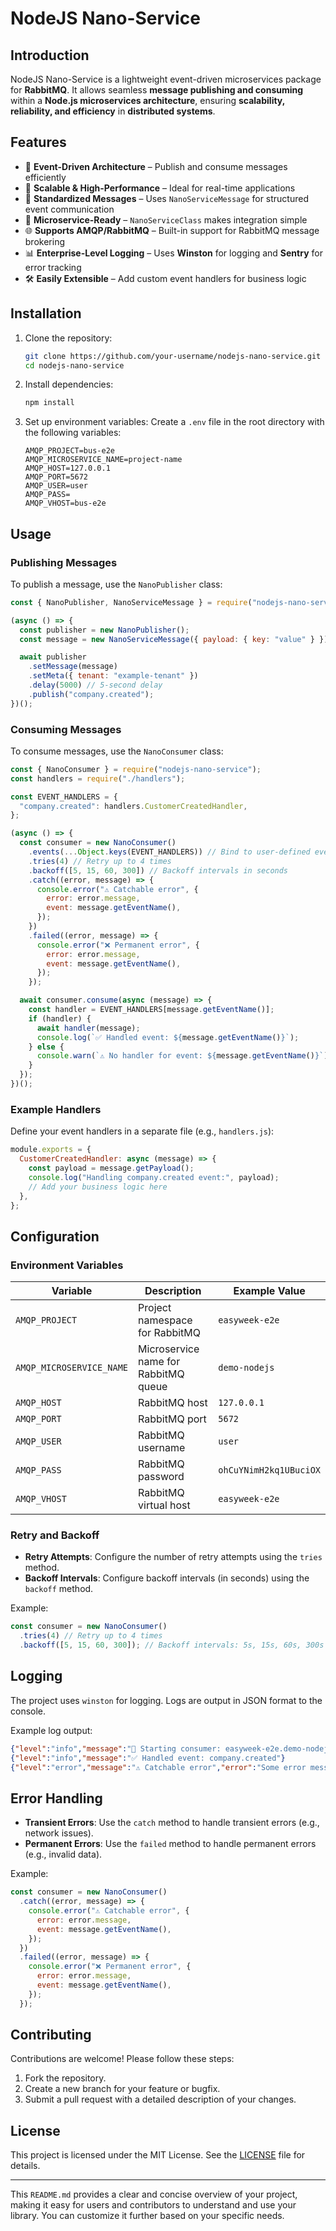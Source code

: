 # NodeJS Nano-Service

## Introduction

NodeJS Nano-Service is a lightweight event-driven microservices package for **RabbitMQ**. It allows seamless **message publishing and consuming** within a **Node.js microservices architecture**, ensuring **scalability, reliability, and efficiency** in **distributed systems**.

## Features

- 📡 **Event-Driven Architecture** – Publish and consume messages efficiently
- 🚀 **Scalable & High-Performance** – Ideal for real-time applications
- 🔄 **Standardized Messages** – Uses `NanoServiceMessage` for structured event communication
- 🎯 **Microservice-Ready** – `NanoServiceClass` makes integration simple
- 🌐 **Supports AMQP/RabbitMQ** – Built-in support for RabbitMQ message brokering
- 📊 **Enterprise-Level Logging** – Uses **Winston** for logging and **Sentry** for error tracking
- 🛠️ **Easily Extensible** – Add custom event handlers for business logic

## Installation

1. Clone the repository:

   ```bash
   git clone https://github.com/your-username/nodejs-nano-service.git
   cd nodejs-nano-service
   ```

2. Install dependencies:

   ```bash
   npm install
   ```

3. Set up environment variables:
   Create a `.env` file in the root directory with the following variables:
   ```env
   AMQP_PROJECT=bus-e2e
   AMQP_MICROSERVICE_NAME=project-name
   AMQP_HOST=127.0.0.1
   AMQP_PORT=5672
   AMQP_USER=user
   AMQP_PASS=
   AMQP_VHOST=bus-e2e
   ```

## Usage

### Publishing Messages

To publish a message, use the `NanoPublisher` class:

```javascript
const { NanoPublisher, NanoServiceMessage } = require("nodejs-nano-service");

(async () => {
  const publisher = new NanoPublisher();
  const message = new NanoServiceMessage({ payload: { key: "value" } });

  await publisher
    .setMessage(message)
    .setMeta({ tenant: "example-tenant" })
    .delay(5000) // 5-second delay
    .publish("company.created");
})();
```

### Consuming Messages

To consume messages, use the `NanoConsumer` class:

```javascript
const { NanoConsumer } = require("nodejs-nano-service");
const handlers = require("./handlers");

const EVENT_HANDLERS = {
  "company.created": handlers.CustomerCreatedHandler,
};

(async () => {
  const consumer = new NanoConsumer()
    .events(...Object.keys(EVENT_HANDLERS)) // Bind to user-defined events
    .tries(4) // Retry up to 4 times
    .backoff([5, 15, 60, 300]) // Backoff intervals in seconds
    .catch((error, message) => {
      console.error("⚠️ Catchable error", {
        error: error.message,
        event: message.getEventName(),
      });
    })
    .failed((error, message) => {
      console.error("❌ Permanent error", {
        error: error.message,
        event: message.getEventName(),
      });
    });

  await consumer.consume(async (message) => {
    const handler = EVENT_HANDLERS[message.getEventName()];
    if (handler) {
      await handler(message);
      console.log(`✅ Handled event: ${message.getEventName()}`);
    } else {
      console.warn(`⚠️ No handler for event: ${message.getEventName()}`);
    }
  });
})();
```

### Example Handlers

Define your event handlers in a separate file (e.g., `handlers.js`):

```javascript
module.exports = {
  CustomerCreatedHandler: async (message) => {
    const payload = message.getPayload();
    console.log("Handling company.created event:", payload);
    // Add your business logic here
  },
};
```

## Configuration

### Environment Variables

| Variable                 | Description                          | Example Value          |
| ------------------------ | ------------------------------------ | ---------------------- |
| `AMQP_PROJECT`           | Project namespace for RabbitMQ       | `easyweek-e2e`         |
| `AMQP_MICROSERVICE_NAME` | Microservice name for RabbitMQ queue | `demo-nodejs`          |
| `AMQP_HOST`              | RabbitMQ host                        | `127.0.0.1`            |
| `AMQP_PORT`              | RabbitMQ port                        | `5672`                 |
| `AMQP_USER`              | RabbitMQ username                    | `user`                 |
| `AMQP_PASS`              | RabbitMQ password                    | `ohCuYNimH2kq1UBuciOX` |
| `AMQP_VHOST`             | RabbitMQ virtual host                | `easyweek-e2e`         |

### Retry and Backoff

- **Retry Attempts**: Configure the number of retry attempts using the `tries` method.
- **Backoff Intervals**: Configure backoff intervals (in seconds) using the `backoff` method.

Example:

```javascript
const consumer = new NanoConsumer()
  .tries(4) // Retry up to 4 times
  .backoff([5, 15, 60, 300]); // Backoff intervals: 5s, 15s, 60s, 300s
```

## Logging

The project uses `winston` for logging. Logs are output in JSON format to the console.

Example log output:

```json
{"level":"info","message":"🚀 Starting consumer: easyweek-e2e.demo-nodejs"}
{"level":"info","message":"✅ Handled event: company.created"}
{"level":"error","message":"⚠️ Catchable error","error":"Some error message","event":"company.created"}
```

## Error Handling

- **Transient Errors**: Use the `catch` method to handle transient errors (e.g., network issues).
- **Permanent Errors**: Use the `failed` method to handle permanent errors (e.g., invalid data).

Example:

```javascript
const consumer = new NanoConsumer()
  .catch((error, message) => {
    console.error("⚠️ Catchable error", {
      error: error.message,
      event: message.getEventName(),
    });
  })
  .failed((error, message) => {
    console.error("❌ Permanent error", {
      error: error.message,
      event: message.getEventName(),
    });
  });
```

## Contributing

Contributions are welcome! Please follow these steps:

1. Fork the repository.
2. Create a new branch for your feature or bugfix.
3. Submit a pull request with a detailed description of your changes.

## License

This project is licensed under the MIT License. See the [LICENSE](LICENSE) file for details.

---

This `README.md` provides a clear and concise overview of your project, making it easy for users and contributors to understand and use your library. You can customize it further based on your specific needs.
